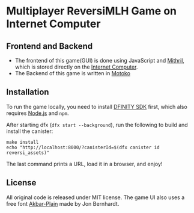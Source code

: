 # Multiplayer ReversiMLH Game on Internet Computer

## Frontend and Backend

- The frontend of this game(GUI) is done using JavaScript and [Mithril], which is stored directly on the [Internet Computer].
- The Backend of this game is written in [Motoko]
## Installation

To run the game locally, you need to install [DFINITY SDK] first, which also requires [Node.js] and `npm`.

After starting dfx (`dfx start --background`), run the following to build and install the canister:

```
make install
echo "http://localhost:8000/?canisterId=$(dfx canister id reversi_assets)"
```

The last command prints a URL, load it in a browser, and enjoy!

## License

All original code is released under MIT license.
The game UI also uses a free font [Akbar-Plain] made by Jon Bernhardt.

[DFINITY SDK]: https://sdk.dfinity.org/docs/
[Internet Computer]: https://dfinity.org/
[Motoko]: https://dfinity.org/
[Mithril]: https://mithril.js.org/
[Node.js]: https://nodejs.org/
[Akbar-Plain]: https://www.wobblymusic.com/groening/akbar.html
